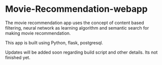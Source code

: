 # Movie-Recommendation-webapp

The movie recommendation app uses the concept of content based filtering, neural network as learning algorithm and semantic search for making movie recommendation.

This app is built using Python, flask, postgresql. 

Updates will be added soon regarding build script and other details. Its not finished yet. 
